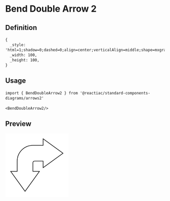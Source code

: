 # Bend Double Arrow 2

## Definition

```
{
  _style: 'html=1;shadow=0;dashed=0;align=center;verticalAlign=middle;shape=mxgraph.arrows2.bendDoubleArrow;dy=15;dx=38;arrowHead=55;rounded=1;',
  _width: 100,
  _height: 100,
}
```

## Usage

```
import { BendDoubleArrow2 } from '@reactiac/standard-components-diagrams/arrows2'

<BendDoubleArrow2/>
```

## Preview

<img src="./bend-double-arrow-2.png" width="200"/>

